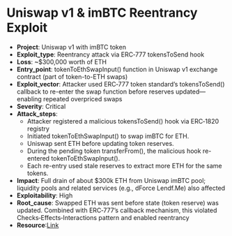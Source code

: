 # Uniswap v1 & imBTC Reentrancy Exploit

- **Project**: Uniswap v1 with imBTC token
- **Exploit_type**: Reentrancy attack via ERC‑777 tokensToSend hook
- **Loss**: ~$300,000 worth of ETH 
- **Entry_point**: tokenToEthSwapInput() function in Uniswap v1 exchange contract (part of token-to-ETH swaps) 
- **Exploit_vector**: Attacker used ERC‑777 token standard’s tokensToSend() callback to re-enter the swap function before reserves updated—enabling repeated overpriced swaps
- **Severity**: Critical 
- **Attack_steps**:
    - Attacker registered a malicious tokensToSend() hook via ERC‑1820 registry 
    - Initiated tokenToEthSwapInput() to swap imBTC for ETH.
    - Uniswap sent ETH before updating token reserves.
    - During the pending token transferFrom(), the malicious hook re-entered tokenToEthSwapInput().
    - Each re-entry used stale reserves to extract more ETH for the same tokens.
- **Impact**: Full drain of about $300k ETH from Uniswap imBTC pool; liquidity pools and related services (e.g., dForce Lendf.Me) also affected 
- **Exploitability**: High 
- **Root_cause**: Swapped ETH was sent before state (token reserve) was updated. Combined with ERC‑777’s callback mechanism, this violated Checks‑Effects‑Interactions pattern and enabled reentrancy 
- **Resource**:[Link](https://milkroad.com/news/imbtc-uniswap-hack/)